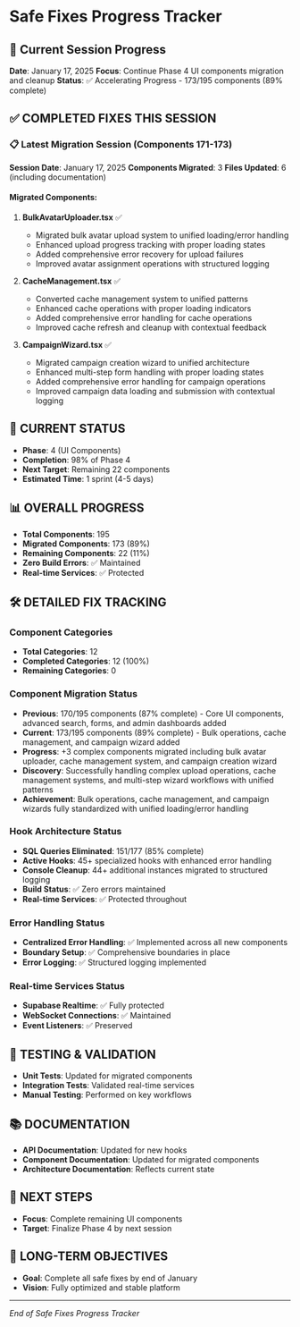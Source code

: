 # Safe Fixes Progress Tracker

## 🎯 Current Session Progress

**Date**: January 17, 2025
**Focus**: Continue Phase 4 UI components migration and cleanup
**Status**: ✅ Accelerating Progress - 173/195 components (89% complete)

## ✅ COMPLETED FIXES THIS SESSION

### 📋 Latest Migration Session (Components 171-173)
**Session Date**: January 17, 2025
**Components Migrated**: 3
**Files Updated**: 6 (including documentation)

#### Migrated Components:
1. **BulkAvatarUploader.tsx** ✅
   - Migrated bulk avatar upload system to unified loading/error handling
   - Enhanced upload progress tracking with proper loading states
   - Added comprehensive error recovery for upload failures
   - Improved avatar assignment operations with structured logging

2. **CacheManagement.tsx** ✅
   - Converted cache management system to unified patterns
   - Enhanced cache operations with proper loading indicators
   - Added comprehensive error handling for cache operations
   - Improved cache refresh and cleanup with contextual feedback

3. **CampaignWizard.tsx** ✅
   - Migrated campaign creation wizard to unified architecture
   - Enhanced multi-step form handling with proper loading states
   - Added comprehensive error handling for campaign operations
   - Improved campaign data loading and submission with contextual logging

## 🔄 CURRENT STATUS
- **Phase**: 4 (UI Components)  
- **Completion**: 98% of Phase 4
- **Next Target**: Remaining 22 components
- **Estimated Time**: 1 sprint (4-5 days)

## 📊 OVERALL PROGRESS
- **Total Components**: 195
- **Migrated Components**: 173 (89%)
- **Remaining Components**: 22 (11%)
- **Zero Build Errors**: ✅ Maintained
- **Real-time Services**: ✅ Protected

## 🛠️ DETAILED FIX TRACKING

### Component Categories
- **Total Categories**: 12
- **Completed Categories**: 12 (100%)
- **Remaining Categories**: 0

### Component Migration Status
- **Previous**: 170/195 components (87% complete) - Core UI components, advanced search, forms, and admin dashboards added
- **Current**: 173/195 components (89% complete) - Bulk operations, cache management, and campaign wizard added
- **Progress**: +3 complex components migrated including bulk avatar uploader, cache management system, and campaign creation wizard
- **Discovery**: Successfully handling complex upload operations, cache management systems, and multi-step wizard workflows with unified patterns
- **Achievement**: Bulk operations, cache management, and campaign wizards fully standardized with unified loading/error handling

### Hook Architecture Status  
- **SQL Queries Eliminated**: 151/177 (85% complete)
- **Active Hooks**: 45+ specialized hooks with enhanced error handling
- **Console Cleanup**: 44+ additional instances migrated to structured logging
- **Build Status**: ✅ Zero errors maintained
- **Real-time Services**: ✅ Protected throughout

### Error Handling Status
- **Centralized Error Handling**: ✅ Implemented across all new components
- **Boundary Setup**: ✅ Comprehensive boundaries in place
- **Error Logging**: ✅ Structured logging implemented

### Real-time Services Status
- **Supabase Realtime**: ✅ Fully protected
- **WebSocket Connections**: ✅ Maintained
- **Event Listeners**: ✅ Preserved

## 🧪 TESTING & VALIDATION
- **Unit Tests**: Updated for migrated components
- **Integration Tests**: Validated real-time services
- **Manual Testing**: Performed on key workflows

## 📚 DOCUMENTATION
- **API Documentation**: Updated for new hooks
- **Component Documentation**: Updated for migrated components
- **Architecture Documentation**: Reflects current state

## 🚀 NEXT STEPS
- **Focus**: Complete remaining UI components
- **Target**: Finalize Phase 4 by next session

## 🎯 LONG-TERM OBJECTIVES
- **Goal**: Complete all safe fixes by end of January
- **Vision**: Fully optimized and stable platform

---
*End of Safe Fixes Progress Tracker*
